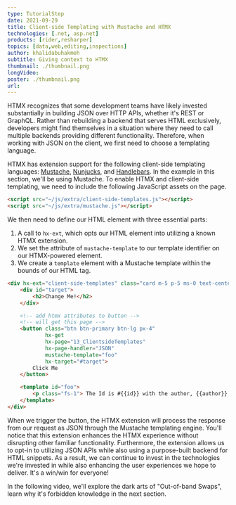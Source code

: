 ```yaml
---
type: TutorialStep
date: 2021-09-29
title: Client-side Templating with Mustache and HTMX
technologies: [.net, asp.net]
products: [rider,resharper]
topics: [data,web,editing,inspections]
author: khalidabuhakmeh
subtitle: Giving context to HTMX
thumbnail: ./thumbnail.png
longVideo:
poster: ./thumbnail.png
url:
---
```


HTMX recognizes that some development teams have likely invested substantially in building JSON over HTTP APIs, whether it's REST or GraphQL. Rather than rebuilding a backend that serves HTML exclusively, developers might find themselves in a situation where they need to call multiple backends providing different functionality. Therefore, when working with JSON on the client, we first need to choose a templating language.

HTMX has extension support for the following client-side templating languages: [Mustache](https://github.com/janl/mustache.js/), [Nunjucks](https://mozilla.github.io/nunjucks/), and [Handlebars](https://handlebarsjs.com/). In the example in this section, we'll be using Mustache. To enable HTMX and client-side templating, we need to include the following JavaScript assets on the page.

```html
<script src="~/js/extra/client-side-templates.js"></script>
<script src="~/js/extra/mustache.js"></script>
```

We then need to define our HTML element with three essential parts:

1. A call to `hx-ext`, which opts our HTML element into utilizing a known HTMX extension.
1. We set the attribute of `mustache-template` to our template identifier on our HTMX-powered element.
1. We create a `template` element with a Mustache template within the bounds of our HTML tag.

```html
<div hx-ext="client-side-templates" class="card m-5 p-5 ms-0 text-center">
    <div id="target">
        <h2>Change Me!</h2>
    </div>

    <!-- add htmx attributes to button -->
    <!-- will get this page -->
    <button class="btn btn-primary btn-lg px-4"
            hx-get
            hx-page="13_ClientsideTemplates"
            hx-page-handler="JSON"
            mustache-template="foo"
            hx-target="#target">
        Click Me
    </button>

    <template id="foo">
        <p class="fs-1"> The Id is #{{id}} with the author, {{author}}, writing "{{title}}".</p>
    </template>
</div>
```

When we trigger the button, the HTMX extension will process the response from our request as JSON through the Mustache templating engine. You'll notice that this extension enhances the HTMX experience without disrupting other familiar functionality. Furthermore, the extension allows us to opt-in to utilizing JSON APIs while also using a purpose-built backend for HTML snippets. As a result, we can continue to invest in the technologies we're invested in while also enhancing the user experiences we hope to deliver. It's a win/win for everyone!

In the following video, we'll explore the dark arts of "Out-of-band Swaps",  learn why it's forbidden knowledge in the next section.
